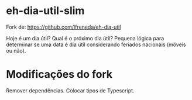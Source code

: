 # eh-dia-util-slim
Fork de: https://github.com/lfreneda/eh-dia-util

Hoje é um dia útil? Qual é o próximo dia útil? Pequena lógica para determinar se uma data é dia útil considerando feriados nacionais (móveis ou não).

# Modificações do fork
Remover dependências. Colocar tipos de Typescript.
